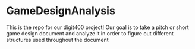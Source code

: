 # GameDesignAnalysis
This is the repo for our digit400 project! Our goal is to take a pitch or short game design document and analyze it in order to figure out different structures used throughout the document
